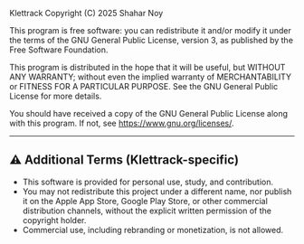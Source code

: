Klettrack
Copyright (C) 2025 Shahar Noy

This program is free software: you can redistribute it and/or modify
it under the terms of the GNU General Public License, version 3,
as published by the Free Software Foundation.

This program is distributed in the hope that it will be useful,
but WITHOUT ANY WARRANTY; without even the implied warranty of
MERCHANTABILITY or FITNESS FOR A PARTICULAR PURPOSE. See the
GNU General Public License for more details.

You should have received a copy of the GNU General Public License
along with this program. If not, see <https://www.gnu.org/licenses/>.

--------------------------------------------------------------------
⚠️ Additional Terms (Klettrack-specific)
--------------------------------------------------------------------
- This software is provided for personal use, study, and contribution.  
- You may not redistribute this project under a different name, nor
  publish it on the Apple App Store, Google Play Store, or other
  commercial distribution channels, without the explicit written
  permission of the copyright holder.  
- Commercial use, including rebranding or monetization, is not allowed.
